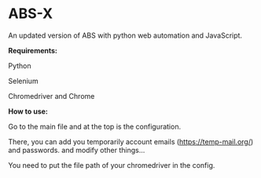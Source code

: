 # ABS-X
An updated version of ABS with python web automation and JavaScript.

**Requirements:**

Python

Selenium

Chromedriver and Chrome



**How to use:**

Go to the main file and at the top is the configuration.

There, you can add you temporarily account emails (https://temp-mail.org/) and passwords. and modify other things...

You need to put the file path of your chromedriver in the config.
